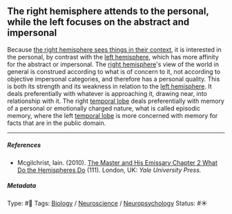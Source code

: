 ## The right hemisphere attends to the personal, while the left focuses on the abstract and impersonal

Because [the right hemisphere sees things in their context](The%20right%20hemisphere%20sees%20things%20in%20their%20context.md), it is interested in the personal, by contrast with the [left hemisphere](Left%20hemisphere.md), which has more affinity for the abstract or impersonal. The [right hemisphere](Right%20hemisphere.md)'s view of the world in general is construed according to what is of concern to it, not according to objective impersonal categories, and therefore has a personal quality. This is both its strength and its weakness in relation to the [left hemisphere](Left%20hemisphere.md). It deals preferentially with whatever is approaching it, drawing near, into relationship with it. The right [temporal lobe]() deals preferentially with memory of a personal or emotionally charged nature, what is called episodic memory, where the left [temporal lobe]() is more concerned with memory for facts that are in the public domain. 

---

##### References

* Mcgilchrist, Iain. (2010). [The Master and His Emissary Chapter 2 What Do the Hemispheres Do](The%20Master%20and%20His%20Emissary%20Chapter%202%20What%20Do%20the%20Hemispheres%20Do.md) (111). London, UK: *Yale University Press.*

##### Metadata

Type: #🔴 
Tags: [Biology]() / [Neuroscience](Neuroscience.md) / [Neuropsychology](Neuropsychology.md) 
Status: #☀️ 
